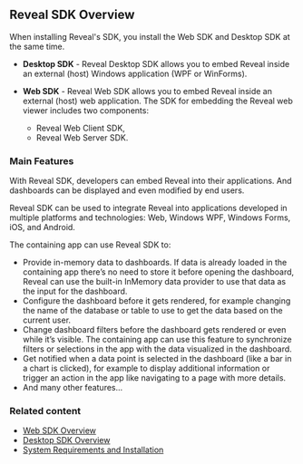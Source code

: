 ## Reveal SDK Overview

When installing Reveal's SDK, you install the Web SDK and Desktop SDK at the same time.

- **Desktop SDK** - Reveal Desktop SDK allows you to embed Reveal inside an external (host) Windows application (WPF or WinForms).

- **Web SDK** - Reveal Web SDK allows you to embed Reveal inside an external (host) web application.
The SDK for embedding the Reveal web viewer includes two components:
  * Reveal Web Client SDK,
  * Reveal Web Server SDK.

### Main Features
With Reveal SDK, developers can embed Reveal into their applications. And dashboards
can be displayed and even modified by end users.

Reveal SDK can be used to integrate Reveal into applications developed in multiple platforms
and technologies: Web, Windows WPF, Windows Forms, iOS, and Android.

The containing app can use Reveal SDK to:

- Provide in-memory data to dashboards. If data is already loaded in the containing app
there’s no need to store it before opening the dashboard, Reveal can use the built-in InMemory data provider to use that data as the input for the dashboard.
- Configure the dashboard before it gets rendered, for example changing the name of the
database or table to use to get the data based on the current user.
- Change dashboard filters before the dashboard gets rendered or even while it’s visible.
The containing app can use this feature to synchronize filters or selections in the app
with the data visualized in the dashboard.
- Get notified when a data point is selected in the dashboard (like a bar in a chart is
clicked), for example to display additional information or trigger an action in the app like
navigating to a page with more details.
- And many other features...

### Related content

- [Web SDK Overview](sdk-overview-web.md)
- [Desktop SDK Overview](sdk-overview-desktop.md)
- [System Requirements and Installation](installation-requirements.md)
